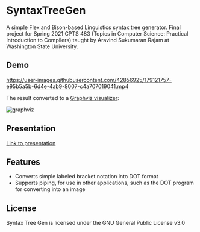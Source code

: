 # SyntaxTreeGen
A simple Flex and Bison-based Linguistics syntax tree generator. Final project for Spring 2021 CPTS 483 (Topics in Computer Science: Practical Introduction to Compilers) taught by Aravind Sukumaran Rajam at Washington State University.

## Demo

https://user-images.githubusercontent.com/42856925/179121757-e95b5a5b-6d4e-4ab9-8007-c4a707019041.mp4

The result converted to a [Graphviz visualizer](https://dreampuf.github.io/GraphvizOnline/):

![graphviz](https://user-images.githubusercontent.com/42856925/188018676-a47ac02d-a278-4344-ba6a-a3922189251c.png)

## Presentation

[Link to presentation](CPTS%20483%20Project%20Presentation.pdf)

## Features

* Converts simple labeled bracket notation into DOT format
* Supports piping, for use in other applications, such as the DOT program for converting into an image

## License

Syntax Tree Gen is licensed under the GNU General Public License v3.0
